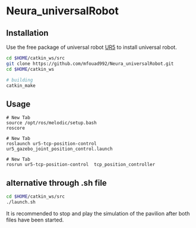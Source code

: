 # Neura_universalRobot



## Installation

Use the free package of universal robot [UR5](https://github.com/ros-industrial/universal_robot) to install universal robot.

```bash
cd $HOME/catkin_ws/src
git clone https://github.com/mfouad992/Neura_universalRobot.git
cd $HOME/catkin_ws

# building
catkin_make
```

## Usage

```
# New Tab
source /opt/ros/melodic/setup.bash
roscore

# New Tab
roslaunch ur5-tcp-position-control ur5_gazebo_joint_position_control.launch

# New Tab
rosrun ur5-tcp-position-control  tcp_position_controller

```
## alternative through .sh file 

```bash
cd $HOME/catkin_ws/src
./launch.sh
```
It is recommended to stop and play the simulation of the pavilion after both files have been started. 
